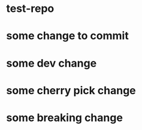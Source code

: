 # test-repo

# some change to commit

# some dev change

# some cherry pick change

# some breaking change